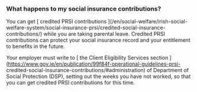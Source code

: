 ###  What happens to my social insurance contributions?

You can get [ credited PRSI contributions ](/en/social-welfare/irish-social-
welfare-system/social-insurance-prsi/credited-social-insurance-contributions/)
while you are taking parental leave. Credited PRSI contributions can protect
your social insurance record and your entitlement to benefits in the future.

Your employer must write to [ the Client Eligibility Services section
](https://www.gov.ie/en/publication/99f84f-operational-guidelines-prsi-
credited-social-insurance-contributions/#administration) of Department of
Social Protection (DSP), setting out the weeks you have not worked, so that
you can get credited PRSI contributions for this time.
